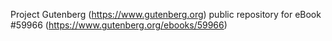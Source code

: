Project Gutenberg (https://www.gutenberg.org) public repository for
eBook #59966 (https://www.gutenberg.org/ebooks/59966)
